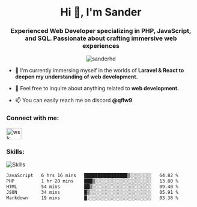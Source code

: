 <h1 align="center">Hi 👋, I'm Sander</h1>
<h3 align="center">Experienced Web Developer specializing in PHP, JavaScript, and SQL. Passionate about crafting immersive web experiences</h3>

<p align="center"> <img src="https://komarev.com/ghpvc/?username=sanderhd&label=Profile%20views&color=000000&style=flat" alt="sanderhd" /> </p>


- 🌱 I'm currently immersing myself in the worlds of **Laravel & React to deepen my understanding of  web development.**

- 💬 Feel free to inquire about anything related to **web development.**

- 📫 You can easily reach me on discord **@qflw9**

<h3 align="left">Connect with me:</h3>
<p align="left">
<a href="https://discord.com/users/1265737667975577721" target="blank"><img align="center" src="https://raw.githubusercontent.com/rahuldkjain/github-profile-readme-generator/master/src/images/icons/Social/discord.svg" alt="wsk" height="30" width="40" /></a>
</p>

<h3 align="left">Skills:</h3>
<img alt="Skills" src="https://skillicons.dev/icons?i=html,css,tailwind,js,react,p5js,nodejs,php,mysql,md,discordjs,bots,figma,github,vscode,windows&perline=11">

<!--START_SECTION:waka-->

```txt
JavaScript   6 hrs 16 mins   ████████████████▒░░░░░░░░   64.82 %
PHP          1 hr 20 mins    ███▒░░░░░░░░░░░░░░░░░░░░░   13.80 %
HTML         54 mins         ██▒░░░░░░░░░░░░░░░░░░░░░░   09.40 %
JSON         34 mins         █▒░░░░░░░░░░░░░░░░░░░░░░░   05.91 %
Markdown     19 mins         █░░░░░░░░░░░░░░░░░░░░░░░░   03.38 %
```

<!--END_SECTION:waka-->
